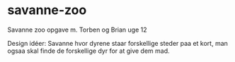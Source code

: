 # savanne-zoo
Savanne zoo opgave m. Torben og Brian uge 12


Design idéer:
Savanne hvor dyrene staar forskellige steder paa et kort, man ogsaa skal finde de forskellige dyr for at give dem mad. 